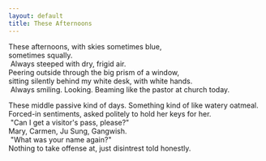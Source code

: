 ```yaml
---
layout: default
title: These Afternoons
---
```

These afternoons, with skies sometimes blue,<br/> 
sometimes squally.<br/>
  &nbsp;Always steeped with dry, frigid air.<br/>
Peering outside through the big prism of a window,<br/>
sitting silently behind my white desk, with white hands.<br/>
  &nbsp;Always smiling. Looking. Beaming like the pastor at church today.<br/>

These middle passive kind of days. Something kind of like watery oatmeal.<br/>
Forced-in sentiments, asked politely to hold her keys for her.<br/>
  &nbsp;"Can I get a visitor's pass, please?"<br/>
Mary, Carmen, Ju Sung, Gangwish.<br/>
  &nbsp;"What was your name again?"<br/>
Nothing to take offense at, just disintrest told honestly.<br/>
